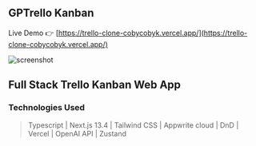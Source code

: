 ## GPTrello Kanban

Live Demo 👉 [https://trello-clone-cobycobyk.vercel.app/](https://trello-clone-cobycobyk.vercel.app/)

![screenshot](https://i.imgur.com/53qFhmj.png)

## Full Stack Trello Kanban Web App
### Technologies Used
> Typescript | Next.js 13.4 | Tailwind CSS | Appwrite cloud | DnD | Vercel | OpenAI API | Zustand